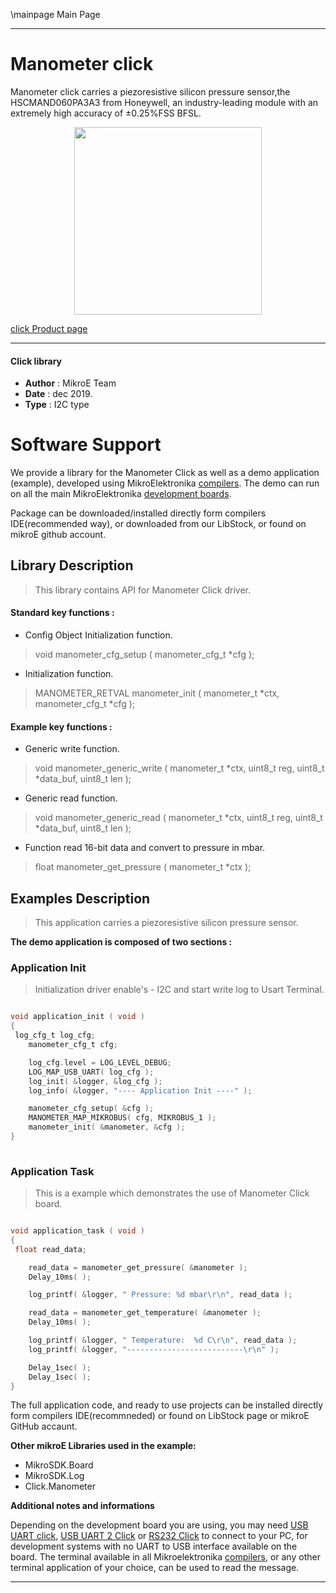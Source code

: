 \mainpage Main Page
 
 

---
# Manometer click

Manometer click carries a piezoresistive silicon pressure sensor,the HSCMAND060PA3A3 from Honeywell, an industry-leading module with an extremely high accuracy of ±0.25%FSS BFSL.

<p align="center">
  <img src="https://download.mikroe.com/images/click_for_ide/manometer_click.png" height=300px>
</p>

[click Product page](https://www.mikroe.com/manometer-click)

---


#### Click library 

- **Author**        : MikroE Team
- **Date**          : dec 2019.
- **Type**          : I2C type


# Software Support

We provide a library for the Manometer Click 
as well as a demo application (example), developed using MikroElektronika 
[compilers](https://shop.mikroe.com/compilers). 
The demo can run on all the main MikroElektronika [development boards](https://shop.mikroe.com/development-boards).

Package can be downloaded/installed directly form compilers IDE(recommended way), or downloaded from our LibStock, or found on mikroE github account. 

## Library Description

> This library contains API for Manometer Click driver.

#### Standard key functions :

- Config Object Initialization function.
> void manometer_cfg_setup ( manometer_cfg_t *cfg ); 
 
- Initialization function.
> MANOMETER_RETVAL manometer_init ( manometer_t *ctx, manometer_cfg_t *cfg );

#### Example key functions :

- Generic write function.
> void manometer_generic_write ( manometer_t *ctx, uint8_t reg, uint8_t *data_buf, uint8_t len );
 
- Generic read function.
> void manometer_generic_read ( manometer_t *ctx, uint8_t reg, uint8_t *data_buf, uint8_t len );

- Function read 16-bit data and convert to pressure in mbar.
> float manometer_get_pressure ( manometer_t *ctx );

## Examples Description
 
> This application carries a piezoresistive silicon pressure       sensor. 

**The demo application is composed of two sections :**

### Application Init 

> Initialization driver enable's - I2C and start write log to      Usart Terminal. 

```c

void application_init ( void )
{
 log_cfg_t log_cfg;
    manometer_cfg_t cfg;

    log_cfg.level = LOG_LEVEL_DEBUG;
    LOG_MAP_USB_UART( log_cfg );
    log_init( &logger, &log_cfg );
    log_info( &logger, "---- Application Init ----" );

    manometer_cfg_setup( &cfg );
    MANOMETER_MAP_MIKROBUS( cfg, MIKROBUS_1 );
    manometer_init( &manometer, &cfg );
}
  
```

### Application Task

> This is a example which demonstrates the use of Manometer Click board.

```c

void application_task ( void )
{
 float read_data;

    read_data = manometer_get_pressure( &manometer );
    Delay_10ms( );

    log_printf( &logger, " Pressure: %d mbar\r\n", read_data );

    read_data = manometer_get_temperature( &manometer );
    Delay_10ms( );

    log_printf( &logger, " Temperature:  %d C\r\n", read_data );
    log_printf( &logger, "--------------------------\r\n" );

    Delay_1sec( );
    Delay_1sec( );
}  

```

The full application code, and ready to use projects can be  installed directly form compilers IDE(recommneded) or found on LibStock page or mikroE GitHub accaunt.

**Other mikroE Libraries used in the example:** 

- MikroSDK.Board
- MikroSDK.Log
- Click.Manometer

**Additional notes and informations**

Depending on the development board you are using, you may need 
[USB UART click](https://shop.mikroe.com/usb-uart-click), 
[USB UART 2 Click](https://shop.mikroe.com/usb-uart-2-click) or 
[RS232 Click](https://shop.mikroe.com/rs232-click) to connect to your PC, for 
development systems with no UART to USB interface available on the board. The 
terminal available in all Mikroelektronika 
[compilers](https://shop.mikroe.com/compilers), or any other terminal application 
of your choice, can be used to read the message.



---

